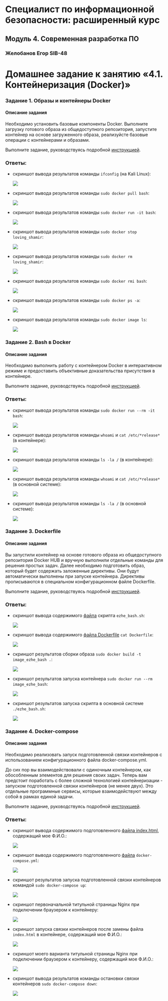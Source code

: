 # Специалист по информационной безопасности: расширенный курс
## Модуль 4. Современная разработка ПО
### Желобанов Егор SIB-48

# Домашнее задание к занятию «4.1. Контейнеризация (Docker)»

### Задание 1. Образы и контейнеры Docker

#### Описание задания

Необходимо установить базовые компоненты Docker. Выполните загрузку готового образа из общедоступного репозитория,
запустите контейнер на основе загруженного образа, реализуйсте базовые операции с контейнерами и образами.

Выполните задание, руководствуясь подробной [инструкцией](https://github.com/netology-code/ibdev-homeworks/blob/master/01_docker_new/task/docker.md).

### Ответы:

* скриншот вывода результатов команды `ifconfig` (на Kali Linux):

    ![](assets/task01/1_ifconfig.jpg)

* скриншот вывода результатов команды `sudo docker pull bash`:

  ![](assets/task01/2_pull_bash.jpg)

* скриншот вывода результатов команды `sudo docker run -it bash`:

  ![](assets/task01/3_run_bash.jpg)

* скриншот вывода результатов команды `sudo docker stop loving_shamir`:

  ![](assets/task01/4_stop_container.jpg)

* скриншот вывода результатов команды `sudo docker rm loving_shamir`:

  ![](assets/task01/5_rm_container.jpg)

* скриншот вывода результатов команды `sudo docker rmi bash`:

  ![](assets/task01/6_rmi_bash.jpg)

* скриншот вывода результатов команды `sudo docker ps -a`:

  ![](assets/task01/7_ps_a.jpg)

* скриншот вывода результатов команды `sudo docker image ls`:

  ![](assets/task01/8_image_ls.jpg)

### Задание 2. Bash в Docker

#### Описание задания

Необходимо выполнить работу с контейнером Docker в интерактивном режиме и предоставить объективные доказательства 
присутствия в контейнере.

Выполните задание, руководствуясь подробной [инструкцией](https://github.com/netology-code/ibdev-homeworks/blob/master/01_docker_new/task/bash.md).

### Ответы:

* скриншот вывода результатов команды `sudo docker run --rm -it bash`:

  ![](assets/task02/1_run_rm_bash.jpg)

* скриншот вывода результатов команды `whoami` и `cat /etc/*release*` (в контейнере):

  ![](assets/task02/2_whoami_cat.jpg)

* скриншот вывода результатов команды `ls -la /` (в контейнере):

  ![](assets/task02/3_ls_la.jpg)

* скриншот вывода результатов команды `whoami` и `cat /etc/*release*` (в основной системе):

  ![](assets/task02/4_whoami_cat_host.jpg)

* скриншот вывода результатов команды `ls -la /` (в основной системе):

  ![](assets/task02/5_ls_la_host.jpg)

### Задание 3. Dockerfile

#### Описание задания

Вы запустили контейнер на основе готового образа из общедоступного репозитория Docker HUB и вручную выполнили отдельные 
команды для решения простых задач. Далее необходимо подготовить образ, который будет содержать заложенные директивы. 
Они будут автоматически выполнены при запуске контейнера. Директивы прописываются в специальном конфигурационном файле Dockerfile.

Выполните задание, руководствуясь подробной [инструкцией](https://github.com/netology-code/ibdev-homeworks/blob/master/01_docker_new/task/dockerfile.md).

### Ответы:

* скриншот вывода содержимого [файла](assets/task03/ezhe_bash.sh) скрипта `ezhe_bash.sh`:

  ![](assets/task03/1_cat_ezhe_bash.jpg)

* скриншот вывода содержимого [файла Dockerfile](assets/task03/Dockerfile) `cat Dockerfile`:

  ![](assets/task03/2_cat_dockerfile.jpg)

* скриншот результатов сборки образа `sudo docker build -t image_ezhe_bash .`:

  ![](assets/task03/3_docker_build.jpg)

* скриншот результатов запуска контейнера `sudo docker run --rm image_ezhe_bash`:

  ![](assets/task03/4_docker_run.jpg)

* скриншот результатов запуска скрипта в основной системе `./ezhe_bash.sh`:

  ![](assets/task03/5_run_ezhe_bash_kali.jpg)

### Задание 4. Docker-compose

#### Описание задания

Необходимо реализовать запуск подготовленной связки контейнеров с использованием конфигурационного файла docker-compose.yml.

До сих пор вы взаимодействовали с одиночным контейнером, как обособленным элементов для решения своих задач. 
Теперь вам предстоит поработать с более сложной технологией контейнеризации - запуском подготовленной связки 
контейнеров (не менее двух). Это отдельные программные сервисы, которые взаимодействуют между собой в рамках единой задачи.

Выполните задание, руководствуясь подробной [инструкцией](https://github.com/netology-code/ibdev-homeworks/blob/master/01_docker_new/task/dockercompose.md).

### Ответы:

* скриншот вывода содержимого подготовленного [файла index.html](assets/task04/index.html), содержащий мое Ф.И.О.:

  ![](assets/task04/1_cat_index.jpg)

* скриншот вывода содержимого подготовленного [файла](assets/task04/docker-compose.yml) `docker-compose.yml`:

  ![](assets/task04/2_cat_docker_compose.jpg)

* скриншот результатов запуска подготовленной связки контейнеров командой `sudo docker-compose up`:

  ![](assets/task04/3_docker_compose_up.jpg)

* скриншот первоначальной титульной страницы Nginx при подключении браузером к контейнеру:

  ![](assets/task04/4_nginx_title_page.jpg)

* скриншот запуска связки контейнеров после замены файла `index.html` в контейнере, содержащий мое Ф.И.О.:

  ![](assets/task04/5_docker_compose_up_change_index.jpg)

* скриншот моего варианта титульной страницы Nginx при подключении браузером к контейнеру, содержащий мое Ф.И.О.:

  ![](assets/task04/6_my_nginx_title_page.jpg)

* скриншот вывода результатов команды остановки связки контейнеров `sudo docker-compose down`:

  ![](assets/task04/7_docker_compose_down.jpg)

